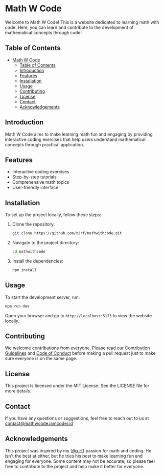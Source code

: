 # Math W Code

Welcome to Math W Code! This is a website dedicated to learning math with code. Here, you can learn and contribute to the development of mathematical concepts through code!

## Table of Contents

- [Math W Code](#math-w-code)
  - [Table of Contents](#table-of-contents)
  - [Introduction](#introduction)
  - [Features](#features)
  - [Installation](#installation)
  - [Usage](#usage)
  - [Contributing](#contributing)
  - [License](#license)
  - [Contact](#contact)
  - [Acknowledgements](#acknowledgements)

## Introduction

Math W Code aims to make learning math fun and engaging by providing interactive coding exercises that help users understand mathematical concepts through practical application.

## Features

- Interactive coding exercises
- Step-by-step tutorials
- Comprehensive math topics
- User-friendly interface

## Installation

To set up the project locally, follow these steps:

1. Clone the repository:
    ```sh
    git clone https://github.com/xirf/mathwithcode.git
    ```
2. Navigate to the project directory:
    ```sh
    cd mathwithcode
    ```
3. Install the dependencies:
    ```sh
    npm install
    ```

## Usage

To start the development server, run:
```sh
npm run dev
```

Open your browser and go to `http://localhost:5173` to view the website locally.

## Contributing
We welcome contributions from everyone. Please read our [Contribution Guidelines](CONTRIBUTING.md) and [Code of Conduct](CODE_OF_CONDUCT.md) before making a pull request just to make sure everyone is on the same page.

## License
This project is licensed under the MIT License. See the LICENSE file for more details.

## Contact
If you have any questions or suggestions, feel free to reach out to us at [contact@mathwcode.jamcoder.id](mailto:contact@mathwcode.jamcoder.id)

## Acknowledgements
This project was inspired by my ([@xirf](https://github.com/xirf)) passion for math and coding. He isn't the best at either, but he tries his best to make learning fun and engaging for everyone. Some content may not be accurate, so please feel free to contribute to the project and help make it better for everyone.